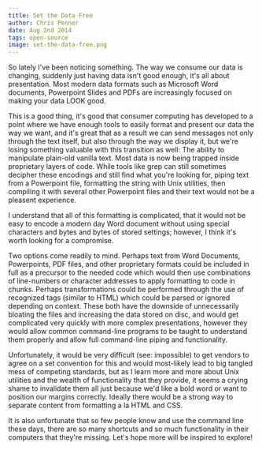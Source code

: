 ```yaml
---
title: Set the Data Free
author: Chris Penner
date: Aug 2nd 2014
tags: open-source
image: set-the-data-free.png
---
```


So lately I've been noticing something. The way we consume our data is changing, suddenly just having data isn't good enough, it's all about presentation. Most modern data formats such as Microsoft Word documents, Powerpoint Slides and PDFs are increasingly focused on making your data LOOK good.

This is a good thing, it's good that consumer computing has developed to a point where we have enough tools to easily format and present our data the way we want, and it's great that as a result we can send messages not only through the text itself, but also through the way we display it, but we're losing something valuable with this transition as well: The ability to manipulate plain-old vanilla text. Most data is now being trapped inside proprietary layers of code. While tools like grep can still sometimes decipher these encodings and still find what you're looking for, piping text from a Powerpoint file, formatting the string with Unix utilities, then compiling it with several other Powerpoint files and their text would not be a pleasent experience.

I understand that all of this formatting is complicated, that it would not be easy to encode a modern day Word document without using special characters and bytes and bytes of stored settings; however, I think it's worth looking for a compromise.

Two options come readily to mind. Perhaps text from Word Documents, Powerpoints,  PDF files, and other proprietary formats could be included in full as a precursor to the needed code which would then use combinations of line-numbers or character addresses to apply formatting to code in chunks. Perhaps transformations could be performed through the use of recognized tags (similar to HTML) which could be parsed or ignored depending on context. These both have the downside of unnecessarily bloating the files and increasing the data stored on disc, and would get complicated very quickly with more complex presentations, however they would allow common command-line programs to be taught to understand them properly and allow full command-line piping and functionality.

Unfortunately, it would be very difficult (see: impossible) to get vendors to agree on a set convention for this and would most-likely lead to big tangled mess of competing standards, but as I learn more and more about Unix utilities and the wealth of functionality that they provide, it seems a crying shame to invalidate them all just because we'd like a bold word or want to position our margins correctly. Ideally there would be a strong way to separate content from formatting a la HTML and CSS.

It is also unfortunate that so few people know and use the command line these days, there are so many shortcuts and so much functionality in their computers that they're missing. Let's hope more will be inspired to explore!
